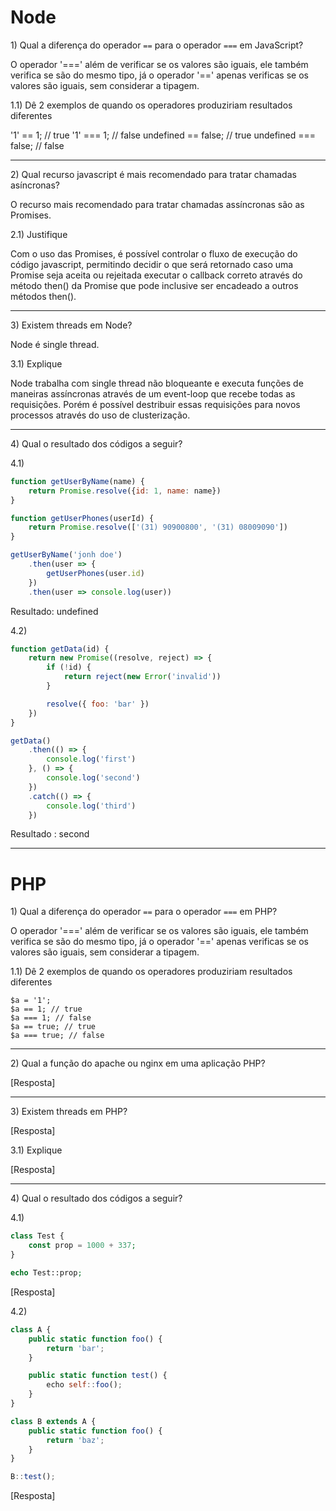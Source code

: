 # Node

1\) Qual a diferença do operador `==` para o operador `===` em JavaScript?

O operador '===' além de verificar se os valores são iguais, ele também verifica se são do mesmo tipo, já o operador '==' apenas verificas se os valores são iguais, sem considerar a tipagem.


1.1) Dê 2 exemplos de quando os operadores produziriam resultados diferentes

'1' == 1; // true
'1' === 1; // false
undefined == false; // true
undefined === false; // false

---

2\) Qual recurso javascript é mais recomendado para tratar chamadas asíncronas?

O recurso mais recomendado para tratar chamadas assíncronas são as Promises.

2.1) Justifique

Com o uso das Promises, é possível controlar o fluxo de execução do código javascript, permitindo decidir o que será retornado caso uma Promise seja aceita ou rejeitada executar o callback correto através do método then() da Promise que pode inclusive ser encadeado a outros métodos then().

---

3\) Existem threads em Node?

Node é single thread.

3.1) Explique

Node trabalha com single thread não bloqueante e executa funções de maneiras assíncronas através de um event-loop que recebe todas as requisições. Porém é possível destribuir essas requisições para novos processos através do uso de clusterização. 

---

4\) Qual o resultado dos códigos a seguir?

4.1)
```js
function getUserByName(name) {
    return Promise.resolve({id: 1, name: name})
}

function getUserPhones(userId) {
    return Promise.resolve(['(31) 90900800', '(31) 08009090'])
}

getUserByName('jonh doe')
    .then(user => { 
        getUserPhones(user.id)
    })
    .then(user => console.log(user))
```

Resultado: undefined

4.2)
```js
function getData(id) {
    return new Promise((resolve, reject) => {
        if (!id) {
            return reject(new Error('invalid'))
        }

        resolve({ foo: 'bar' })
    })
}

getData()
    .then(() => {
        console.log('first')
    }, () => {
        console.log('second')
    })
    .catch(() => {
        console.log('third')
    })
```

Resultado : second

---

# PHP

1\) Qual a diferença do operador `==` para o operador `===` em PHP?

O operador '===' além de verificar se os valores são iguais, ele também verifica se são do mesmo tipo, já o operador '==' apenas verificas se os valores são iguais, sem considerar a tipagem.


1.1) Dê 2 exemplos de quando os operadores produziriam resultados diferentes

```
$a = '1';
$a == 1; // true
$a === 1; // false
$a == true; // true
$a === true; // false

```

---

2\) Qual a função do apache ou nginx em uma aplicação PHP?

[Resposta]

---

3\) Existem threads em PHP?

[Resposta]

3.1) Explique

[Resposta]

---

4\) Qual o resultado dos códigos a seguir?

4.1)
```php
class Test {
    const prop = 1000 + 337;
}

echo Test::prop;
```

[Resposta]

4.2)
```js
class A {
    public static function foo() {
        return 'bar';
    }

    public static function test() {
        echo self::foo();
    }
}

class B extends A {
    public static function foo() {
        return 'baz';
    }
}

B::test();
```

[Resposta]
